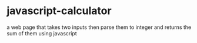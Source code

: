 # javascript-calculator
a web page that takes two inputs then parse them to integer and returns the sum of them using javascript
